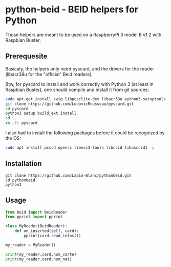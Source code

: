 # python-beid - BEID helpers for Python

Those helpers are meant to be used on a RaspberryPi 3 model B v1.2 with Raspbian Buster.

## Prerequesite

Basicaly, the helpers only need pyscard, and the drivers for the reader (libacr38u for the "official" Beid readers).

Btw, for pyscard to install and work correctly with Python 3 (at least in Raspbian Buster), one should compile and install it from git sources:

```bash
sudo apt-get install swig libpcsclite-dev libacr38u python3-setuptools build-essential git
git clone https://github.com/LudovicRousseau/pyscard.git
cd pyscard
python3 setup build_ext install
cd ..
rm -fr pyscard
```

I also had to install the following packages before it could be recognized by the OS:

```bash
sudo apt install pcscd opensc libnss3-tools libccid libasccid1 -y
```

## Installation

```
git clone https://github.com/Lapin-Blanc/pythonbeid.git
cd pythonbeid
python3
```

## Usage

```python
from beid import BeidReader
from pprint import pprint

class MyReader(BeidReader):
    def on_inserted(self, card):
        pprint(card.read_infos())

my_reader = MyReader()

print(my_reader.card.num_carte)
print(my_reader.card.num_nat)
```
